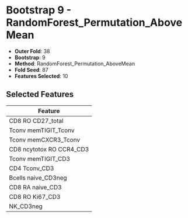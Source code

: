 # Bootstrap 9 - RandomForest_Permutation_AboveMean

- **Outer Fold**: 38
- **Bootstrap**: 9
- **Method**: RandomForest_Permutation_AboveMean
- **Fold Seed**: 87
- **Features Selected**: 10

## Selected Features

| Feature |
|---------|
| CD8 RO CD27_total |
| Tconv memTIGIT_Tconv |
| Tconv memCXCR3_Tconv |
| CD8 ncytotox RO CCR4_CD3 |
| Tconv memTIGIT_CD3 |
| CD4 Tconv_CD3 |
| Bcells naive_CD3neg |
| CD8 RA naive_CD3 |
| CD8  RO Ki67_CD3 |
| NK_CD3neg |
